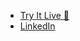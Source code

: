 - [Try It Live 🚀](https://datagen.lisekarimi.com/)
- [LinkedIn](https://www.linkedin.com/in/lisekarimi/)
